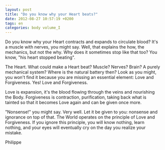 ```yaml
---
layout: post
title: "Do you know why your Heart beats?"
date: 2012-08-27 10:57:19 +0200
tags: en
categories: body volume_I
---
```

Do you know why your Heart contracts and expands to circulate blood? It's a muscle with nerves, you might say. Well, that explains the how, the mechanics, but not the why. Why does it sometimes stop like that too? You know, "his heart stopped beating".

The Heart. What could make a Heart beat? Muscle? Nerves? Brain? A purely mechanical system? Where is the natural battery then? Look as you might, you won't find it because you are missing an essential element: Love and Forgiveness. Yes! Love and Forgiveness.

Love is expansion, it's the blood flowing through the veins and nourishing the Body. Forgiveness is contraction, purification, taking back what is tainted so that it becomes Love again and can be given once more.

"Nonsense!" you might say. Very well. Let it be given to you: nonsense and ignorance on top of that. The World operates on the principle of Love and Forgiveness. If you ignore this principle, you will know nothing, learn nothing, and your eyes will eventually cry on the day you realize your mistake.

Philippe

<!--
This work is licensed under a Creative Commons Attribution-NonCommercial 4.0 International License.
-->
